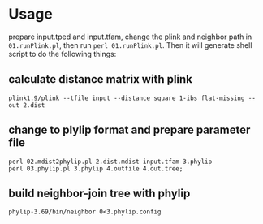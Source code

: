 # Usage
prepare input.tped and input.tfam, change the plink and neighbor path in `01.runPlink.pl`, then run `perl 01.runPlink.pl`.
Then it will generate shell script to do the following things:
 
## calculate distance matrix with plink
```
plink1.9/plink --tfile input --distance square 1-ibs flat-missing --out 2.dist
```

## change to plylip format and prepare parameter file
```
perl 02.mdist2phylip.pl 2.dist.mdist input.tfam 3.phylip
perl 03.phylip.pl 3.phylip 4.outfile 4.out.tree;
```

## build neighbor-join tree with phylip
```
phylip-3.69/bin/neighbor 0<3.phylip.config
```
